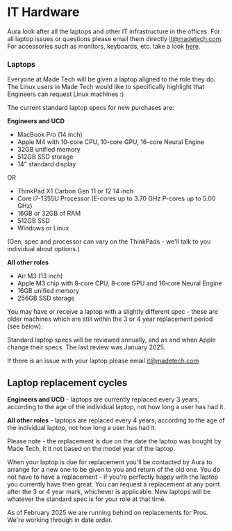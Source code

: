 # IT Hardware

Aura look after all the laptops and other IT infrastructure in the offices. For all laptop issues or questions please email them directly [it@madetech.com](mailto:it@madetech.com). 
For accessories such as monitors, keyboards, etc. take a look [here](https://github.com/madetech/handbook/blob/main/benefits/work_ready.md).

### Laptops
Everyone at Made Tech will be given a laptop aligned to the role they do. The Linux users in Made Tech would like to specifically highlight that Engineers can request Linux machines :)

The current standard laptop specs for new purchases are:

**Engineers and UCD**
- MacBook Pro (14 inch)
- Apple M4 with 10-core CPU, 10-core GPU, 16-core Neural Engine
- 32GB unified memory
- 512GB SSD storage
- 14" standard display

OR

- ThinkPad X1 Carbon Gen 11 or 12 14 inch
- Core i7-1355U Processor (E-cores up to 3.70 GHz P-cores up to 5.00 GHz)
- 16GB or 32GB of RAM
- 512GB SSD
- Windows or Linux

(Gen, spec and processor can vary on the ThinkPads - we'll talk to you individual about options.)

**All other roles**
- Air M3 (13 inch)
- Apple M3 chip with 8‐core CPU, 8‐core GPU and 16‐core Neural Engine
- 16GB unified memory
- 256GB SSD storage

You may have or receive a laptop with a slightly different spec - these are older machines which are still within the 3 or 4 year replacement period (see below).

Standard laptop specs will be reviewed annually, and as and when Apple change their specs. The last review was January 2025.

If there is an issue with your laptop please email [it@madetech.com](mailto:it@madetech.com)

## Laptop replacement cycles

**Engineers and UCD** - laptops are currently replaced every 3 years, according to the age of the individual laptop, not how long a user has had it.

**All other roles** - laptops are replaced every 4 years, according to the age of the individual laptop, not how long a user has had it. 

Please note - the replacement is due on the date the laptop was bought by Made Tech, it it not based on the model year of the laptop.

When your laptop is due for replacement you'll be contacted by Aura to arrange for a new one to be given to you and return of the old one. You do not have to have a replacement - if you're perfectly happy with the laptop you currently have then great. You can request a replacement at any point after the 3 or 4 year mark, whichever is applicable. New laptops will be whatever the standard spec is for your role at that time.

As of February 2025 we are running behind on replacements for Pros. We're working through in date order.
